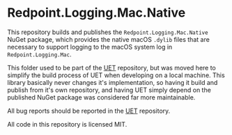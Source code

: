 # Redpoint.Logging.Mac.Native

This repository builds and publishes the `Redpoint.Logging.Mac.Native` NuGet package, which provides the native macOS `.dylib` files that are necessary to support logging to the macOS system log in `Redpoint.Logging.Mac`.

This folder used to be part of the [UET](https://github.com/RedpointGames/uet) repository, but was moved here to simplify the build process of UET when developing on a local machine. This library basically never changes it's implementation, so having it build and publish from it's own repository, and having UET simply depend on the published NuGet package was considered far more maintainable.

All bug reports should be reported in the [UET](https://github.com/RedpointGames/uet) repository.

All code in this repository is licensed MIT.